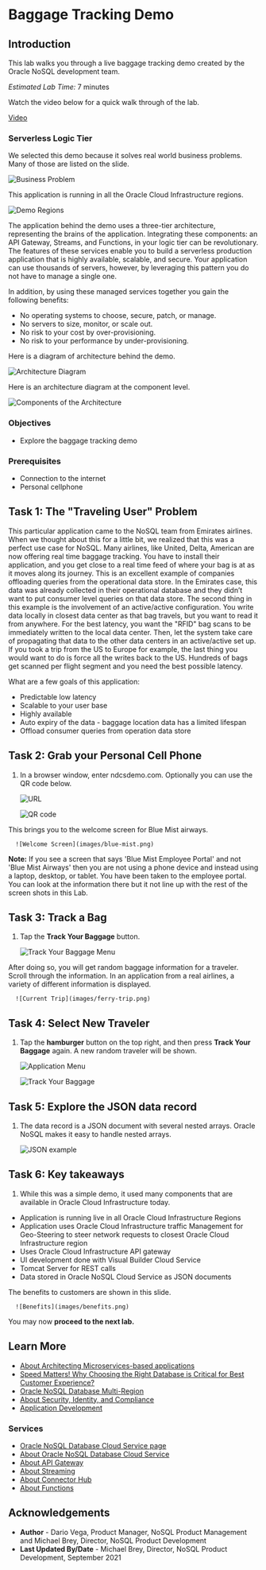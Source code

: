 # Baggage Tracking Demo

## Introduction

This lab walks you through a live baggage tracking demo created by the Oracle NoSQL development team.

_Estimated Lab Time:_ 7 minutes

Watch the video below for a quick walk through of the lab.

[Video](youtube:S91oa69whXA)


### Serverless Logic Tier

We selected this demo because it solves real world business problems. Many of those are listed on the slide.

  ![Business Problem](images/business-problem.png)

This application is running in all the Oracle Cloud Infrastructure regions.

  ![Demo Regions](images/demo-region.png)

The application behind the demo uses a three-tier architecture, representing the brains of the application. Integrating these components: an API Gateway, Streams, and Functions, in your logic tier can be revolutionary. The features of these services enable you to build a serverless production application that is highly available, scalable, and secure. Your application can use thousands of servers, however, by leveraging this pattern you do not have to manage a single one.

In addition, by using these managed services together you gain the following benefits:
*	No operating systems to choose, secure, patch, or manage.
*	No servers to size, monitor, or scale out.
*	No risk to your cost by over-provisioning.
*	No risk to your performance by under-provisioning.

Here is a diagram of architecture behind the demo.

  ![Architecture Diagram](images/arch-diagram.png)

Here is an architecture diagram at the component level.

  ![Components of the Architecture](images/component-arch.png)


### Objectives

* Explore the baggage tracking demo  

### Prerequisites

*  Connection to the internet
*  Personal cellphone


## Task 1: The "Traveling User" Problem

This particular application came to the NoSQL team from Emirates airlines. When we thought about this for a little bit, we realized that this was a perfect use case for NoSQL. Many airlines, like United, Delta, American are now offering real time baggage tracking. You have to install their application, and you get close to a real time feed of where your bag is at as it moves along its journey. This is an excellent example of companies offloading queries from the operational data store. In the Emirates case, this data was already collected in their operational database and they didn’t want to put consumer level queries on that data store. The second thing in this example is the involvement of an active/active configuration. You write data locally in closest data center as that bag travels, but you want to read it from anywhere. For the best latency, you want the "RFID" bag scans to be immediately written to the local data center. Then, let the system take care of propagating that data to the other data centers in an active/active set up. If you took a trip from the US to Europe for example, the last thing you would want to do is force all the writes back to the US. Hundreds of bags get scanned per flight segment and you need the best possible latency.

What are a few goals of this application:

  - Predictable low latency
  - Scalable to your user base
  - Highly available
  - Auto expiry of the data - baggage location data has a limited lifespan
  - Offload consumer queries from operation data store


## Task 2: Grab your Personal Cell Phone

1. In a browser window, enter ndcsdemo.com. Optionally you can use the QR code below.

    ![URL](images/ndcs-google.png)

    ![QR code](images/qr-code.png)

  This brings you to the welcome screen for Blue Mist airways.

      ![Welcome Screen](images/blue-mist.png)

   **Note:** If you see a screen that says 'Blue Mist Employee Portal' and not 'Blue Mist Airways' then you are not using a phone device and instead using a laptop, desktop, or tablet. You have been taken to the employee portal. You can look at the information there but it not line up with the rest of the screen shots in this Lab.

## Task 3: Track a Bag

1. Tap the **Track Your Baggage** button.

      ![Track Your Baggage Menu](images/blue-mist-track.png)

  After doing so, you will get random baggage information for a traveler. Scroll through the information. In an application from a real airlines, a variety of different information is displayed.

      ![Current Trip](images/ferry-trip.png)

## Task 4: Select New Traveler

1. Tap the **hamburger** button on the top right, and then press **Track Your Baggage** again. A new random traveler will be shown.

      ![Application Menu](images/hamburger-menu.png)

      ![Track Your Baggage ](images/track-bag.png)

## Task 5:  Explore the JSON data record

1. The data record is a JSON document with several nested arrays. Oracle NoSQL makes it easy to handle nested arrays.

      ![JSON example](images/json-record.png)


## Task 6: Key takeaways

1. While this was a simple demo, it used many components that are available in Oracle Cloud Infrastructure today.

  * Application is running live in all Oracle Cloud Infrastructure Regions
  * Application uses Oracle Cloud Infrastructure traffic Management for Geo-Steering to steer network requests to closest Oracle Cloud Infrastructure region
  * Uses Oracle Cloud Infrastructure API gateway
  * UI development done with Visual Builder Cloud Service
  * Tomcat Server for REST calls
  * Data stored in Oracle NoSQL Cloud Service as JSON documents

  The benefits to customers are shown in this slide.

      ![Benefits](images/benefits.png)

You may now **proceed to the next lab.**

## Learn More

* [About Architecting Microservices-based applications](https://docs.oracle.com/en/solutions/learn-architect-microservice/index.html)
* [Speed Matters! Why Choosing the Right Database is Critical for Best Customer Experience?](https://blogs.oracle.com/nosql/post/speed-matters-why-choosing-the-right-database-is-critical-for-best-customer-experience)
* [Oracle NoSQL Database Multi-Region](https://blogs.oracle.com/nosql/post/oracle-nosql-database-multi-region-table-part1)
* [About Security, Identity, and Compliance](https://www.oracle.com/security/)
* [Application Development](https://www.oracle.com/application-development/)

### Services

* [Oracle NoSQL Database Cloud Service page](https://www.oracle.com/database/nosql-cloud.html)
* [About Oracle NoSQL Database Cloud Service](https://docs.oracle.com/en/cloud/paas/nosql-cloud/dtddt/index.html)
* [About API Gateway](https://docs.oracle.com/en-us/iaas/Content/APIGateway/Concepts/apigatewayoverview.htm)
* [About Streaming](https://docs.oracle.com/en-us/iaas/Content/Streaming/Concepts/streamingoverview.htm)
* [About Connector Hub](https://docs.oracle.com/en-us/iaas/Content/service-connector-hub/overview.htm)
* [About Functions](https://docs.oracle.com/en-us/iaas/Content/Functions/Concepts/functionsoverview.htm)



## Acknowledgements
* **Author** - Dario Vega, Product Manager, NoSQL Product Management and Michael Brey, Director, NoSQL Product Development
* **Last Updated By/Date** - Michael Brey, Director, NoSQL Product Development, September 2021
